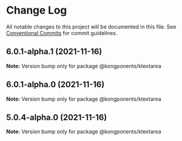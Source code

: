 # Change Log

All notable changes to this project will be documented in this file.
See [Conventional Commits](https://conventionalcommits.org) for commit guidelines.

## 6.0.1-alpha.1 (2021-11-16)

**Note:** Version bump only for package @kongponents/ktextarea





## 6.0.1-alpha.0 (2021-11-16)

**Note:** Version bump only for package @kongponents/ktextarea





## 5.0.4-alpha.0 (2021-11-16)

**Note:** Version bump only for package @kongponents/ktextarea
